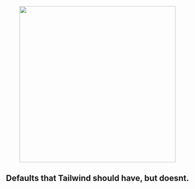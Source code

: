 <p align="center">
  <img src='https://cdn.discordapp.com/attachments/841821480089944098/1098707751741423679/tw-airway-full.png' style="width: 410px;">
</p>
<h2 align="center">
  Defaults that Tailwind should have, but doesnt.
</h2>
